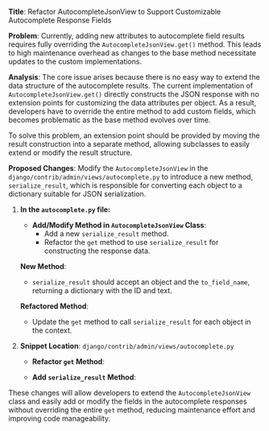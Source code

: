 **Title**: Refactor AutocompleteJsonView to Support Customizable Autocomplete Response Fields

**Problem**:
Currently, adding new attributes to autocomplete field results requires fully overriding the `AutocompleteJsonView.get()` method. This leads to high maintenance overhead as changes to the base method necessitate updates to the custom implementations. 

**Analysis**:
The core issue arises because there is no easy way to extend the data structure of the autocomplete results. The current implementation of `AutocompleteJsonView.get()` directly constructs the JSON response with no extension points for customizing the data attributes per object. As a result, developers have to override the entire method to add custom fields, which becomes problematic as the base method evolves over time.

To solve this problem, an extension point should be provided by moving the result construction into a separate method, allowing subclasses to easily extend or modify the result structure.

**Proposed Changes**:
Modify the `AutocompleteJsonView` in the `django/contrib/admin/views/autocomplete.py` to introduce a new method, `serialize_result`, which is responsible for converting each object to a dictionary suitable for JSON serialization.

1. **In the `autocomplete.py` file:**

    - **Add/Modify Method in `AutocompleteJsonView` Class**:
        - Add a new `serialize_result` method.
        - Refactor the `get` method to use `serialize_result` for constructing the response data.

    **New Method**:
    - `serialize_result` should accept an object and the `to_field_name`, returning a dictionary with the ID and text.

    **Refactored Method**:
    - Update the `get` method to call `serialize_result` for each object in the context.

2. **Snippet Location**: `django/contrib/admin/views/autocomplete.py`

    - **Refactor `get` Method**:
        

    - **Add `serialize_result` Method**:
        

These changes will allow developers to extend the `AutocompleteJsonView` class and easily add or modify the fields in the autocomplete responses without overriding the entire `get` method, reducing maintenance effort and improving code manageability.